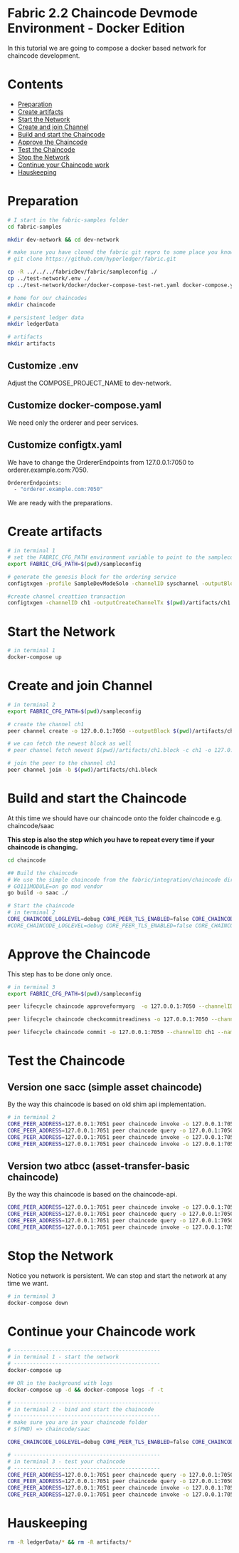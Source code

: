 # Fabric 2.2 Chaincode Devmode Environment - Docker Edition
In this tutorial we are going to compose a docker based network for chaincode development.

# Contents
- [Preparation](#Preparation)
- [Create artifacts](#Create-artifacts)
- [Start the Network](#Start-the-network)
- [Create and join Channel](#Create-and-join-Channel)
- [Build and start the Chaincode](#Build-and-start-the-chaincode)
- [Approve the Chaincode](#Approve-the-Chaincode)
- [Test the Chaincode](#Test-the-Chaincode)
- [Stop the Network](#Stop-the-Network)
- [Continue your Chaincode work](#Continue-your-Chaincode-work)
- [Hauskeeping](#Hauskeeping)

# Preparation

```bash
# I start in the fabric-samples folder
cd fabric-samples

mkdir dev-network && cd dev-network

# make sure you have cloned the fabric git repro to some place you know
# git clone https://github.com/hyperledger/fabric.git

cp -R ../../../fabricDev/fabric/sampleconfig ./
cp ../test-network/.env ./
cp ../test-network/docker/docker-compose-test-net.yaml docker-compose.yaml

# home for our chaincodes
mkdir chaincode

# persistent ledger data
mkdir ledgerData

# artifacts
mkdir artifacts
```
## Customize .env 
Adjust the COMPOSE_PROJECT_NAME to dev-network.

## Customize docker-compose.yaml
We need only the orderer and peer services.

## Customize configtx.yaml
We have to change the OrdererEndpoints from 127.0.0.1:7050 to orderer.example.com:7050.

```bash
OrdererEndpoints:
  - "orderer.example.com:7050"
```
We are ready with the preparations.

# Create artifacts

```bash 
# in terminal 1
# set the FABRIC_CFG_PATH environment variable to point to the sampleconfig folder
export FABRIC_CFG_PATH=$(pwd)/sampleconfig

# generate the genesis block for the ordering service
configtxgen -profile SampleDevModeSolo -channelID syschannel -outputBlock genesisblock -configPath $FABRIC_CFG_PATH -outputBlock $(pwd)/artifacts/genesis.block

#create channel creattion transaction
configtxgen -channelID ch1 -outputCreateChannelTx $(pwd)/artifacts/ch1.tx -profile SampleSingleMSPChannel -configPath $FABRIC_CFG_PATH
```

# Start the Network
```bash
# in terminal 1
docker-compose up
```

# Create and join Channel

```bash
# in terminal 2
export FABRIC_CFG_PATH=$(pwd)/sampleconfig

# create the channel ch1
peer channel create -o 127.0.0.1:7050 --outputBlock $(pwd)/artifacts/ch1.block -c ch1 -f $(pwd)/artifacts/ch1.tx

# we can fetch the newest block as well
# peer channel fetch newest $(pwd)/artifacts/ch1.block -c ch1 -o 127.0.0.1:7050

# join the peer to the channel ch1
peer channel join -b $(pwd)/artifacts/ch1.block
```

# Build and start the Chaincode
At this time we should have our chaincode onto the folder chaincode e.g. chaincode/saac

**This step is also the step which you have to repeat every time if your chaincode is changing.**

```bash
cd chaincode

## Build the chaincode
# We use the simple chaincode from the fabric/integration/chaincode directory to demonstrate how to run a chaincode package in DevMode. 
# GO111MODULE=on go mod vendor 
go build -o saac ./

# Start the chaincode
# in terminal 2
CORE_CHAINCODE_LOGLEVEL=debug CORE_PEER_TLS_ENABLED=false CORE_CHAINCODE_ID_NAME=mycc:1.0 ./sacc -peer.address 127.0.0.1:7052
#CORE_CHAINCODE_LOGLEVEL=debug CORE_PEER_TLS_ENABLED=false CORE_CHAINCODE_ID_NAME=mycc:1.0 ./atbcc -peer.address 127.0.0.1:7052
```

# Approve the Chaincode
This step has to be done only once.

```bash
# in terminal 3
export FABRIC_CFG_PATH=$(pwd)/sampleconfig

peer lifecycle chaincode approveformyorg  -o 127.0.0.1:7050 --channelID ch1 --name mycc --version 1.0 --sequence 1 --init-required --signature-policy "OR ('SampleOrg.member')" --package-id mycc:1.0

peer lifecycle chaincode checkcommitreadiness -o 127.0.0.1:7050 --channelID ch1 --name mycc --version 1.0 --sequence 1 --init-required --signature-policy "OR ('SampleOrg.member')"

peer lifecycle chaincode commit -o 127.0.0.1:7050 --channelID ch1 --name mycc --version 1.0 --sequence 1 --init-required --signature-policy "OR ('SampleOrg.member')" --peerAddresses 127.0.0.1:7051
```

# Test the Chaincode
## Version one sacc (simple asset chaincode)
By the way this chaincode is based on old shim api implementation.

```bash
# in terminal 2
CORE_PEER_ADDRESS=127.0.0.1:7051 peer chaincode invoke -o 127.0.0.1:7050 -C ch1 -n mycc -c '{"Args":["k1","roland"]}' --isInit
CORE_PEER_ADDRESS=127.0.0.1:7051 peer chaincode query -o 127.0.0.1:7050 -C ch1 -n mycc -c '{"Args":["","k1"]}'
CORE_PEER_ADDRESS=127.0.0.1:7051 peer chaincode invoke -o 127.0.0.1:7050 -C ch1 -n mycc -c '{"Args":["set","k1","Roland2"]}'
CORE_PEER_ADDRESS=127.0.0.1:7051 peer chaincode invoke -o 127.0.0.1:7050 -C ch1 -n mycc -c '{"Args":["set","k2","Snorre"]}'
```

## Version two atbcc (asset-transfer-basic chaincode)
By the way this chaincode is based on the chaincode-api.

```bash
CORE_PEER_ADDRESS=127.0.0.1:7051 peer chaincode invoke -o 127.0.0.1:7050 -C ch1 -n mycc -c '{"Args":["InitLedger"]}' --isInit
CORE_PEER_ADDRESS=127.0.0.1:7051 peer chaincode query -o 127.0.0.1:7050 -C ch1 -n mycc -c '{"Args":["ReadAsset","asset1"]}' | jq .
CORE_PEER_ADDRESS=127.0.0.1:7051 peer chaincode query -o 127.0.0.1:7050 -C ch1 -n mycc -c '{"Args":["GetAllAssets"]}' | jq .
CORE_PEER_ADDRESS=127.0.0.1:7051 peer chaincode invoke -o 127.0.0.1:7050 -C ch1 -n mycc -c '{"Args":["TransferAsset","asset1","Roland"]}'
```

# Stop the Network
Notice you network is persistent. We can stop and start the network at any time we want.

```bash
# in terminal 3
docker-compose down
```

# Continue your Chaincode work
```bash
# ----------------------------------------------
# in terminal 1 - start the network
# ----------------------------------------------
docker-compose up 

## OR in the background with logs
docker-compose up -d && docker-compose logs -f -t

# ----------------------------------------------
# in terminal 2 - bind and start the chaincode
# ----------------------------------------------
# make sure you are in your chaincode folder
# $(PWD) => chaincode/saac

CORE_CHAINCODE_LOGLEVEL=debug CORE_PEER_TLS_ENABLED=false CORE_CHAINCODE_ID_NAME=mycc:1.0 ./sacc -peer.address 127.0.0.1:7052

# ----------------------------------------------
# in terminal 3 - test your chaincode
# ----------------------------------------------
CORE_PEER_ADDRESS=127.0.0.1:7051 peer chaincode query -o 127.0.0.1:7050 -C ch1 -n mycc -c '{"Args":["","k1"]}'
CORE_PEER_ADDRESS=127.0.0.1:7051 peer chaincode query -o 127.0.0.1:7050 -C ch1 -n mycc -c '{"Args":["","k2"]}'
CORE_PEER_ADDRESS=127.0.0.1:7051 peer chaincode invoke -o 127.0.0.1:7050 -C ch1 -n mycc -c '{"Args":["set","k1","Roland - xxx"]}'
CORE_PEER_ADDRESS=127.0.0.1:7051 peer chaincode invoke -o 127.0.0.1:7050 -C ch1 -n mycc -c '{"Args":["set","k2","Snorre - now"]}'
```

# Hauskeeping

```bash
rm -R ledgerData/* && rm -R artifacts/*
```

